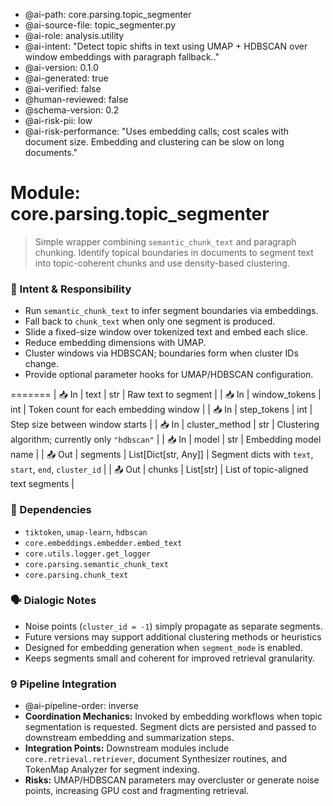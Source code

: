 - @ai-path: core.parsing.topic_segmenter
- @ai-source-file: topic_segmenter.py
- @ai-role: analysis.utility
- @ai-intent: "Detect topic shifts in text using UMAP + HDBSCAN over window embeddings with paragraph fallback.."
- @ai-version: 0.1.0
- @ai-generated: true
- @ai-verified: false
- @human-reviewed: false
- @schema-version: 0.2
- @ai-risk-pii: low
- @ai-risk-performance: "Uses embedding calls; cost scales with document size. Embedding and clustering can be slow on long documents."

# Module: core.parsing.topic_segmenter
> Simple wrapper combining `semantic_chunk_text` and paragraph chunking.
> Identify topical boundaries in documents to segment text into topic-coherent chunks and use density-based clustering.

### 🎯 Intent & Responsibility
- Run `semantic_chunk_text` to infer segment boundaries via embeddings.
- Fall back to `chunk_text` when only one segment is produced.
- Slide a fixed-size window over tokenized text and embed each slice.
- Reduce embedding dimensions with UMAP.
- Cluster windows via HDBSCAN; boundaries form when cluster IDs change.
- Provide optional parameter hooks for UMAP/HDBSCAN configuration.

=======
| 📥 In | text | str | Raw text to segment |
| 📥 In | window_tokens | int | Token count for each embedding window |
| 📥 In | step_tokens | int | Step size between window starts |
| 📥 In | cluster_method | str | Clustering algorithm; currently only `"hdbscan"` |
| 📥 In | model | str | Embedding model name |
| 📤 Out | segments | List[Dict[str, Any]] | Segment dicts with `text`, `start`, `end`, `cluster_id` |
| 📤 Out | chunks | List[str] | List of topic-aligned text segments |

### 🔗 Dependencies
- `tiktoken`, `umap-learn`, `hdbscan`
- `core.embeddings.embedder.embed_text`
- `core.utils.logger.get_logger`
- `core.parsing.semantic_chunk_text`
- `core.parsing.chunk_text`

### 🗣 Dialogic Notes
- Noise points (`cluster_id = -1`) simply propagate as separate segments.
- Future versions may support additional clustering methods or heuristics
- Designed for embedding generation when `segment_mode` is enabled.
- Keeps segments small and coherent for improved retrieval granularity.

### 9 Pipeline Integration
- @ai-pipeline-order: inverse
- **Coordination Mechanics:** Invoked by embedding workflows when topic segmentation is requested. Segment dicts are persisted and passed to downstream embedding and summarization steps.
- **Integration Points:** Downstream modules include `core.retrieval.retriever`, document Synthesizer routines, and TokenMap Analyzer for segment indexing.
- **Risks:** UMAP/HDBSCAN parameters may overcluster or generate noise points, increasing GPU cost and fragmenting retrieval.
